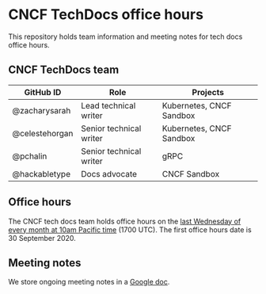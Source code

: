 # CNCF TechDocs office hours

This repository holds team information and meeting notes for tech docs office hours.

## CNCF TechDocs team

GitHub ID | Role | Projects
---|---|---
@zacharysarah | Lead technical writer | Kubernetes, CNCF Sandbox
@celestehorgan | Senior technical writer | Kubernetes, CNCF Sandbox
@pchalin | Senior technical writer | gRPC
@hackabletype | Docs advocate | CNCF Sandbox

## Office hours

The CNCF tech docs team holds office hours on the [last Wednesday of every month at 10am Pacific time](https://www.cncf.io/calendar/) (1700 UTC). The first office hours date is 30 September 2020.

## Meeting notes

We store ongoing meeting notes in a [Google doc](https://docs.google.com/document/d/1roexHTLCrErYjNT2NEoRsVnn_YNbQzZ1gyXNK8hXR4Q/). 
